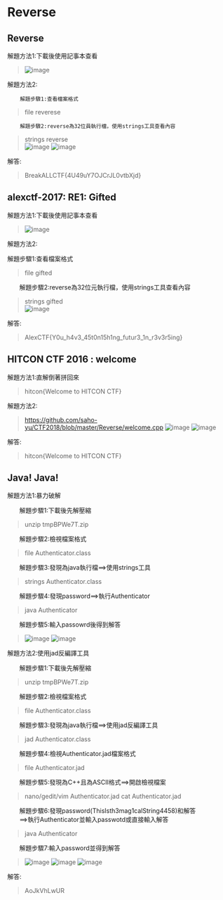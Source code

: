 # Reverse

## Reverse

解題方法1:下載後使用記事本查看

>![image](https://github.com/saho-yu/CTF2018/blob/master/Reverse/pictures/reverse(1).png)

解題方法2:
        
        解題步驟1:查看檔案格式
        
>file reverese
        
        解題步驟2:reverse為32位員執行檔，使用strings工具查看內容

>strings reverse<br>
>![image](https://github.com/saho-yu/CTF2018/blob/master/Reverse/pictures/reverse(2).png)
>![image](https://github.com/saho-yu/CTF2018/blob/master/Reverse/pictures/reverse(3).png)

解答:

>BreakALLCTF{4U49uY7OJCrJL0vtbXjd}


## alexctf-2017: RE1: Gifted

解題方法1:下載後使用記事本查看

>![image](https://github.com/saho-yu/CTF2018/blob/master/Reverse/pictures/alexctf%202017%20RE1%20Gifted(1).png)

解題方法2:
        
解題步驟1:查看檔案格式
        
>file gifted
        
        解題步驟2:reverse為32位元執行檔，使用strings工具查看內容

>strings gifted<br>
>![image](https://github.com/saho-yu/CTF2018/blob/master/Reverse/pictures/alexctf%202017%20RE1Gifted(2).png)

解答:

>AlexCTF{Y0u_h4v3_45t0n15h1ng_futur3_1n_r3v3r5ing}


## HITCON CTF 2016 : welcome

解題方法1:直解倒著拼回來

>hitcon{Welcome to HITCON CTF}

解題方法2:

>https://github.com/saho-yu/CTF2018/blob/master/Reverse/welcome.cpp
>![image](https://github.com/saho-yu/CTF2018/blob/master/Reverse/pictures/welcome(1).png)
>![image](https://github.com/saho-yu/CTF2018/blob/master/Reverse/pictures/welcome(2).png)

解答:

>hitcon{Welcome to HITCON CTF}


## Java! Java!

解題方法1:暴力破解

        解題步驟1:下載後先解壓縮
        
>unzip tmpBPWe7T.zip
        
        解題步驟2:檢視檔案格式
        
>file Authenticator.class
        
        解題步驟3:發現為java執行檔==>使用strings工具
        
>strings Authenticator.class
        
        解題步驟4:發現password==>執行Authenticator
        
>java Authenticator
        
        解題步驟5:輸入passowrd後得到解答

>![image](https://github.com/saho-yu/CTF2018/blob/master/Reverse/pictures/java(1).png)
>![image](https://github.com/saho-yu/CTF2018/blob/master/Reverse/pictures/java(2).png)

解題方法2:使用jad反編譯工具

        解題步驟1:下載後先解壓縮
        
>unzip tmpBPWe7T.zip
        
        解題步驟2:檢視檔案格式
        
>file Authenticator.class
        
        解題步驟3:發現為java執行檔==>使用jad反編譯工具
        
>jad Authenticator.class
        
        解題步驟4:檢視Authenticator.jad檔案格式
        
>file Authenticator.jad
        
        解題步驟5:發現為C++且為ASCII格式==>開啟檢視檔案
        
>nano/gedit/vim Authenticator.jad
>cat Authenticator.jad
        
        解題步驟6:發現password(ThisIsth3mag1calString4458)和解答<br>
        ==>執行Authenticator並輸入passwotd或直接輸入解答
        
>java Authenticator
        
        解題步驟7:輸入password並得到解答
        
>![image](https://github.com/saho-yu/CTF2018/blob/master/Reverse/pictures/java(3).png)
>![image](https://github.com/saho-yu/CTF2018/blob/master/Reverse/pictures/java(4).png)
>![image](https://github.com/saho-yu/CTF2018/blob/master/Reverse/pictures/java(5).png)

解答:
        
>AoJkVhLwUR
